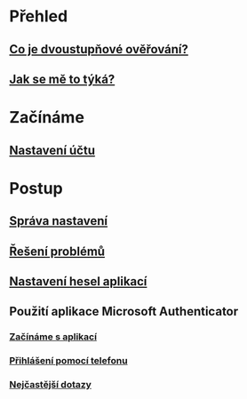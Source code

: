 # Přehled
## [Co je dvoustupňové ověřování?](multi-factor-authentication-end-user.md)
## [Jak se mě to týká?](multi-factor-authentication-end-user-signin.md)

# Začínáme
## [Nastavení účtu](multi-factor-authentication-end-user-first-time.md)

# Postup
## [Správa nastavení](multi-factor-authentication-end-user-manage-settings.md)
## [Řešení problémů](multi-factor-authentication-end-user-troubleshoot.md)
## [Nastavení hesel aplikací](multi-factor-authentication-end-user-app-passwords.md)
## Použití aplikace Microsoft Authenticator
### [Začínáme s aplikací](microsoft-authenticator-app-how-to.md)
### [Přihlášení pomocí telefonu](microsoft-authenticator-app-phone-signin-faq.md)
### [Nejčastější dotazy](microsoft-authenticator-app-faq.md)



<!--HONumber=Feb17_HO3-->


